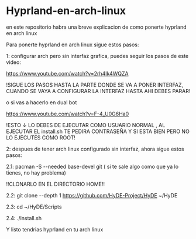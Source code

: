 # Hyprland-en-arch-linux
en este repositorio habra una breve explicacion de como ponerte hyprland en arch linux

Para ponerte hyprland en arch linux sigue estos pasos:
  
1: configurar arch pero sin interfaz grafica, puedes seguir los pasos de este video:

https://www.youtube.com/watch?v=2rh4Ik4WQZA

!SIGUE LOS PASOS HASTA LA PARTE DONDE SE VA A PONER INTERFAZ, CUANDO SE VAYA A CONFIGURAR LA INTERFAZ HASTA AHI DEBES PARAR!

o si vas a hacerlo en dual bot

https://www.youtube.com/watch?v=F-4_U0G6Ha0





!ESTO ↓ LO DEBES DE EJECUTAR COMO USUARIO NORMAL , AL EJECUTAR EL install.sh TE PEDIRA CONTRASEÑA Y SI ESTA BIEN PERO NO LO EJECUTES COMO ROOT!

2: despues de tener arch linux configurado sin interfaz, ahora sigue estos pasos:

2.1: pacman -S --needed base-devel git ( si te sale algo como que ya lo tienes, no hay problema)

!!CLONARLO EN EL DIRECTORIO HOME!!

2.2: git clone --depth 1 https://github.com/HyDE-Project/HyDE ~/HyDE

2.3: cd ~/HyDE/Scripts

2.4: ./install.sh

Y listo tendrias hyprland en tu arch linux
